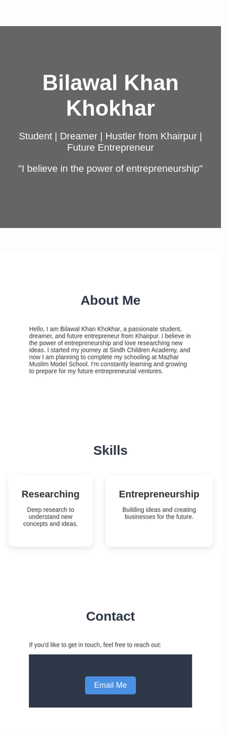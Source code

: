 # bilal123.github.io
<!DOCTYPE html>
<html lang="en">
<head>
    <meta charset="UTF-8">
    <meta name="viewport" content="width=device-width, initial-scale=1.0">
    <title>Bilawal Khan Khokhar - Portfolio</title>
    <link href="https://fonts.googleapis.com/css2?family=Poppins:wght@300;400;600&display=swap" rel="stylesheet">
    <style>
        body {
            font-family: 'Poppins', sans-serif;
            margin: 0;
            padding: 0;
            background-image: url('https://www.w3schools.com/w3images/coffee.jpg'); /* Change this to a luxury image */
            background-size: cover;
            background-position: center;
            color: #fff;
        }
        header {
            text-align: center;
            padding: 100px 20px;
            background-color: rgba(0, 0, 0, 0.6); /* semi-transparent black */
        }
        header h1 {
            font-size: 50px;
            margin: 0;
        }
        header p {
            font-size: 22px;
        }
        section {
            padding: 50px 20px;
            background-color: rgba(255, 255, 255, 0.9);
            color: #333;
        }
        .container {
            width: 80%;
            margin: 0 auto;
        }
        .section-title {
            text-align: center;
            font-size: 30px;
            margin-bottom: 40px;
            color: #2D3748;
        }
        .skill-list {
            display: flex;
            justify-content: center;
            gap: 30px;
            margin-top: 20px;
        }
        .skill-item {
            text-align: center;
            background-color: #fff;
            padding: 30px;
            border-radius: 10px;
            box-shadow: 0 5px 15px rgba(0, 0, 0, 0.1);
            width: 200px;
            transition: transform 0.3s;
        }
        .skill-item:hover {
            transform: scale(1.05);
        }
        .skill-item h3 {
            margin: 0;
            font-size: 22px;
        }
        .contact {
            text-align: center;
            background-color: #2D3748;
            color: #fff;
            padding: 30px;
        }
        .contact a {
            color: #fff;
            text-decoration: none;
            font-size: 18px;
            margin-top: 20px;
            display: inline-block;
            padding: 10px 20px;
            background-color: #4A90E2;
            border-radius: 5px;
        }
        .contact a:hover {
            background-color: #357ABD;
        }
    </style>
</head>
<body>

<header>
    <h1>Bilawal Khan Khokhar</h1>
    <p>Student | Dreamer | Hustler from Khairpur | Future Entrepreneur</p>
    <p>"I believe in the power of entrepreneurship"</p>
</header>

<section>
    <div class="container">
        <h2 class="section-title">About Me</h2>
        <p>Hello, I am Bilawal Khan Khokhar, a passionate student, dreamer, and future entrepreneur from Khairpur. I believe in the power of entrepreneurship and love researching new ideas. I started my journey at Sindh Children Academy, and now I am planning to complete my schooling at Mazhar Muslim Model School. I'm constantly learning and growing to prepare for my future entrepreneurial ventures.</p>
    </div>
</section>

<section>
    <div class="container">
        <h2 class="section-title">Skills</h2>
        <div class="skill-list">
            <div class="skill-item">
                <h3>Researching</h3>
                <p>Deep research to understand new concepts and ideas.</p>
            </div>
            <div class="skill-item">
                <h3>Entrepreneurship</h3>
                <p>Building ideas and creating businesses for the future.</p>
            </div>
        </div>
    </div>
</section>

<section>
    <div class="container">
        <h2 class="section-title">Contact</h2>
        <p>If you'd like to get in touch, feel free to reach out:</p>
        <div class="contact">
            <a href="mailto:bk0678910@gmail.com">Email Me</a>
        </div>
    </div>
</section>

</body>
</html>
